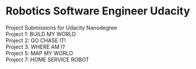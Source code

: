 # Robotics Software Engineer Udacity
Project Submissions for Udacity Nanodegree\
Project 1:  BUILD MY WORLD \
Project 2:  GO CHASE IT! \
Project 3:  WHERE AM I? \
Project 5:  MAP MY WORLD\
Project 7:  HOME SERVICE ROBOT 
